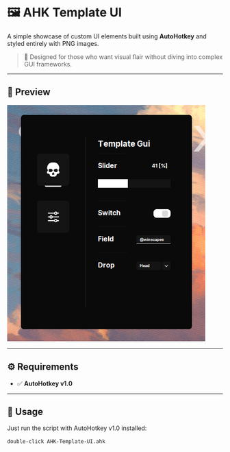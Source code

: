 # 🖼️ AHK Template UI

A simple showcase of custom UI elements built using **AutoHotkey** and styled entirely with PNG images.

> 🎨 Designed for those who want visual flair without diving into complex GUI frameworks.

---

## 📸 Preview

![UI Screenshot](assets/screenshot.png) <!-- Rename your image file to `screenshot.png` or change this filename accordingly -->

---

## ⚙️ Requirements

- ✅ **AutoHotkey v1.0**

---

## 🚀 Usage

Just run the script with AutoHotkey v1.0 installed:

```bash
double-click AHK-Template-UI.ahk
